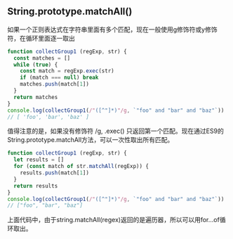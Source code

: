 
## String.prototype.matchAll()
如果一个正则表达式在字符串里面有多个匹配，现在一般使用g修饰符或y修饰符，在循环里面逐一取出
```js
function collectGroup1 (regExp, str) {
  const matches = []
  while (true) {
    const match = regExp.exec(str)
    if (match === null) break
    matches.push(match[1])
  }
  return matches
}
console.log(collectGroup1(/"([^"]*)"/g, `"foo" and "bar" and "baz"`))
// [ 'foo', 'bar', 'baz' ]
```
值得注意的是，如果没有修饰符 /g, .exec() 只返回第一个匹配。现在通过ES9的String.prototype.matchAll方法，可以一次性取出所有匹配。

```js
function collectGroup1 (regExp, str) {
  let results = []
  for (const match of str.matchAll(regExp)) {
    results.push(match[1])
  }
  return results
}
console.log(collectGroup1(/"([^"]*)"/g, `"foo" and "bar" and "baz"`))
// ["foo", "bar", "baz"]

```
上面代码中，由于string.matchAll(regex)返回的是遍历器，所以可以用for...of循环取出。